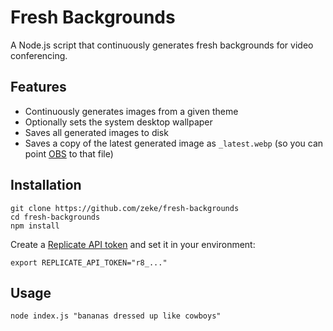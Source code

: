 # Fresh Backgrounds

A Node.js script that continuously generates fresh backgrounds for video conferencing.

## Features

- Continuously generates images from a given theme
- Optionally sets the system desktop wallpaper
- Saves all generated images to disk
- Saves a copy of the latest generated image as `_latest.webp` (so you can point [OBS](https://obsproject.com/) to that file)

## Installation

```
git clone https://github.com/zeke/fresh-backgrounds
cd fresh-backgrounds
npm install
```

Create a [Replicate API token](https://replicate.com/account/api-tokens) and set it in your environment:

```
export REPLICATE_API_TOKEN="r8_..."
```

## Usage

```
node index.js "bananas dressed up like cowboys"
```

